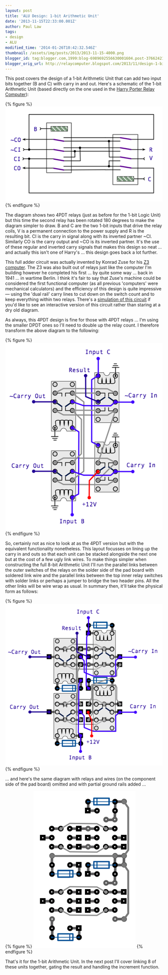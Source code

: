 ```yaml
---
layout: post
title: 'ALU Design: 1-bit Arithmetic Unit'
date: '2013-11-15T22:33:00.001Z'
author: Paul Law
tags:
- design
- ALU
modified_time: '2014-01-26T10:42:32.546Z'
thumbnail: /assets/img/posts/2013/2013-11-15-4000.png
blogger_id: tag:blogger.com,1999:blog-6989692556630001604.post-3766242191152918180
blogger_orig_url: http://relaycomputer.blogspot.com/2013/11/design-1-bit-arithmetic-unit.html
---
```


This post covers the design of a 1-bit Arithmetic Unit that can add 
two input bits together (B and C) with carry in and out. Here's a schematic of 
the 1-bit Arithmetic Unit (based directly on the one used in the 
[Harry Porter Relay Computer](http://web.cecs.pdx.edu/~harry/Relay/index.html)):

{% figure %}
![](/assets/img/posts/2013/2013-11-15-0000.png)
{% endfigure %}

The diagram shows two 4PDT relays (just as before for the 1-bit Logic 
Unit) but this time the second relay has been rotated 180 degrees to make the 
diagram simpler to draw. B and C are the two 1-bit inputs that drive the relay 
coils, V is a permanent connection to the power supply and R is the resulting 
bit. CI is the carry in signal along with its inverted partner ~CI. Similarly 
CO is the carry output and ~CO is its inverted partner. It's the use of these 
regular and inverted carry signals that makes this design so neat ... and 
actually this isn't one of Harry's ... this design goes back a lot further.

This full adder circuit was actually invented by Konrad Zuse for his 
[Z3 computer](http://en.wikipedia.org/wiki/Z3_(computer)). The Z3 was also built out of relays just like the computer I'm 
building however he completed his first ... by quite some way ... back in 1941 
... in wartime Berlin. I think it's fair to say that Zuse's machine could be 
considered the first functional computer (as all previous 'computers' were 
mechanical calculators) and the efficiency of this design is quite impressive 
— using the 'dual rail' carry lines to cut down on the switch count and to 
keep everything within two relays. There's a [simulation of this circuit](http://tams-www.informatik.uni-hamburg.de/applets/hades/webdemos/05-switched/20-relays/zuseadd.html) if you'd like to see an 
interactive version of this circuit rather than staring at a dry old 
diagram.

As always, this 4PDT design is fine for those with 4PDT 
relays ... I'm using the smaller DPDT ones so I'll need to double up the relay 
count. I therefore transform the above diagram to the following:

{% figure %}
![](/assets/img/posts/2013/2013-11-15-0001.png)
{% endfigure %}

So, certainly not as nice to look at as the 4PDT version but with the 
equivalent functionality nonetheless. This layout focusses on lining up the 
carry in and outs so that each unit can be stacked alongside the next one but 
at the cost of a few ugly link wires. To make things simpler when  
constructing the full 8-bit Arithmetic Unit I'll run the parallel links 
between the outer switches of the relays on the solder side of the pad board 
with soldered link wire and the parallel links between the top inner relay 
switches with solder links or perhaps a jumper to bridge the two header pins. 
All the other links will be wire wrap as usual. In summary then, it'll take 
the physical form as follows:

{% figure %}
![](/assets/img/posts/2013/2013-11-15-0002.png)
{% endfigure %}

... and here's the same diagram with relays and wires (on the 
component side of the pad board) omitted and with partial ground rails added 
...

{% figure %}
![](/assets/img/posts/2013/2013-11-15-0003.png)
{% endfigure %}

That's it for the 1-bit Arithmetic Unit. In the next post I'll cover 
linking 8 of these units together, gating the result and handling the 
increment function. 